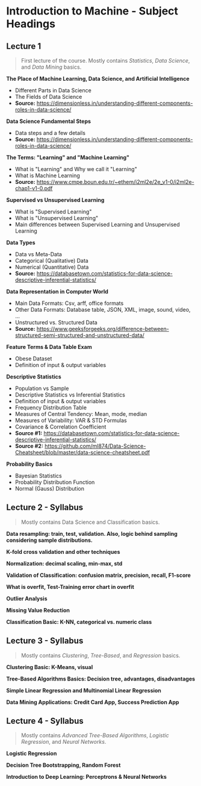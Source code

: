 # Introduction to Machine - Subject Headings
## Lecture 1
> First lecture of the course. Mostly contains *Statistics*, *Data Science*, and *Data Mining* basics.

**The Place of Machine Learning, Data Science, and Artificial Intelligence**
- Different Parts in Data Science
- The Fields of Data Science
- **Source:** https://dimensionless.in/understanding-different-components-roles-in-data-science/

**Data Science Fundamental Steps**
- Data steps and a few details
- **Source:** https://dimensionless.in/understanding-different-components-roles-in-data-science/

**The Terms: "Learning" and "Machine Learning"**
- What is "Learning" and Why we call it "Learning"
- What is Machine Learning
- **Source:** https://www.cmpe.boun.edu.tr/~ethem/i2ml2e/2e_v1-0/i2ml2e-chap1-v1-0.pdf

**Supervised vs Unsupervised Learning**
- What is "Supervised Learning"
- What is "Unsupervised Learning"
- Main differences between Supervised Learning and Unsupervised Learning

**Data Types**
- Data vs Meta-Data
- Categorical (Qualitative) Data
- Numerical (Quantitative) Data
- **Source:** https://databasetown.com/statistics-for-data-science-descriptive-inferential-statistics/

**Data Representation in Computer World**
- Main Data Formats: Csv, arff, office formats
- Other Data Formats: Database table, JSON, XML, image, sound, video, ...
- Unstructured vs. Structured Data
- **Source:** https://www.geeksforgeeks.org/difference-between-structured-semi-structured-and-unstructured-data/

**Feature Terms & Data Table Exam**
- Obese Dataset
- Definition of input & output variables
		
**Descriptive Statistics**
- Population vs Sample
- Descriptive Statistics vs Inferential Statistics
- Definition of input & output variables
- Frequency Distribution Table
- Measures of Central Tendency: Mean, mode, median
- Measures of Variability: VAR & STD Formulas
- Covariance & Correlation Coefficient
- **Source #1:** https://databasetown.com/statistics-for-data-science-descriptive-inferential-statistics/
- **Source #2:** https://github.com/ml874/Data-Science-Cheatsheet/blob/master/data-science-cheatsheet.pdf

**Probability Basics**
- Bayesian Statistics
- Probability Distribution Function 
- Normal (Gauss) Distribution

## Lecture 2 - Syllabus
>Mostly contains Data Science and Classification basics.

**Data resampling: train, test, validation. Also, logic behind sampling considering sample distributions.**

**K-fold cross validation and other techniques**

**Normalization: decimal scaling, min-max, std**

**Validation of Classification: confusion matrix, precision, recall, F1-score**

**What is overfit, Test-Training error chart in overfit**

**Outlier Analysis**

**Missing Value Reduction**

**Classification Basic: K-NN, categorical vs. numeric class**

## Lecture 3 - Syllabus
> Mostly contains *Clustering*, *Tree-Based*, and *Regression* basics.

**Clustering Basic: K-Means, visual**

**Tree-Based Algorithms Basics: Decision tree, advantages, disadvantages**

**Simple Linear Regression and Multinomial Linear Regression**

**Data Mining Applications: Credit Card App, Success Prediction App**

## Lecture 4 - Syllabus
> Mostly contains *Advanced Tree-Based Algorithms*, *Logistic Regression*, and *Neural Networks*.

**Logistic Regression**

**Decision Tree Bootstrapping, Random Forest**

**Introduction to Deep Learning: Perceptrons & Neural Networks**
